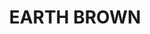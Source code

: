 ---
title: "EARTH BROWN"
price: 0 
desc: "Bez opisa"
img_path: "/assets/img/A.MIG-0064.jpg"
brand: AMMO
available: true
special_offer: false
new: false
soon: false
cat: "Akrilne-Boje"
subcat: "AB-AMMO"
subsubcat: "AkrilneBoje-AMMO-POJEDINACNE-BOJE"
---